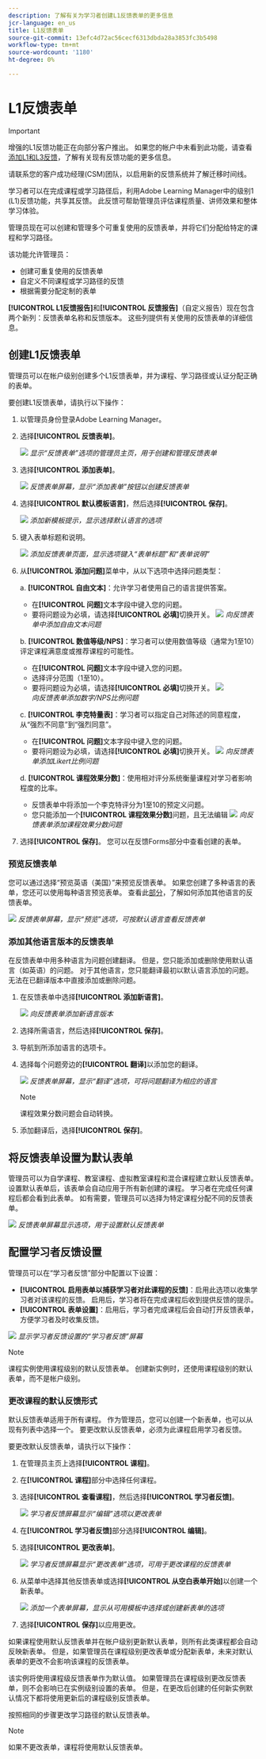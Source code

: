 ```yaml
---
description: 了解有关为学习者创建L1反馈表单的更多信息
jcr-language: en_us
title: L1反馈表单
source-git-commit: 13efc4d72ac56cecf6313dbda28a3853fc3b5498
workflow-type: tm+mt
source-wordcount: '1180'
ht-degree: 0%

---
```



# L1反馈表单

>[!IMPORTANT]
>
>增强的L1反馈功能正在向部分客户推出。 如果您的帐户中未看到此功能，请查看[添加L1和L3反馈](/help/migrated/administrators/feature-summary/courses.md#add-l1-and-l3-feedback)，了解有关现有反馈功能的更多信息。
>
>请联系您的客户成功经理(CSM)团队，以启用新的反馈系统并了解迁移时间线。

学习者可以在完成课程或学习路径后，利用Adobe Learning Manager中的级别1 (L1)反馈功能，共享其反馈。 此反馈可帮助管理员评估课程质量、讲师效果和整体学习体验。

管理员现在可以创建和管理多个可重复使用的反馈表单，并将它们分配给特定的课程和学习路径。

该功能允许管理员：

* 创建可重复使用的反馈表单
* 自定义不同课程或学习路径的反馈
* 根据需要分配定制的表单

**[!UICONTROL L1反馈报告]**&#x200B;和&#x200B;**[!UICONTROL 反馈报告]**（自定义报告）现在包含两个新列：反馈表单名称和反馈版本。 这些列提供有关使用的反馈表单的详细信息。

## 创建L1反馈表单

管理员可以在帐户级别创建多个L1反馈表单，并为课程、学习路径或认证分配正确的表单。

要创建L1反馈表单，请执行以下操作：

1. 以管理员身份登录Adobe Learning Manager。
2. 选择&#x200B;**[!UICONTROL 反馈表单]**。

   ![](assets/feedback-form.png)
   _显示“反馈表单”选项的管理员主页，用于创建和管理反馈表单_
3. 选择&#x200B;**[!UICONTROL 添加表单]**。

   ![](assets/add-form.png)
   _反馈表单屏幕，显示“添加表单”按钮以创建反馈表单_
4. 选择&#x200B;**[!UICONTROL 默认模板语言]**，然后选择&#x200B;**[!UICONTROL 保存]**。

   ![](assets/default.png)
   _添加新模板提示，显示选择默认语言的选项_
5. 键入表单标题和说明。

   ![](assets/field-name.png)
   _添加反馈表单页面，显示选项键入“表单标题”和“表单说明”_
6. 从&#x200B;**[!UICONTROL 添加问题]**&#x200B;菜单中，从以下选项中选择问题类型：

   a. **[!UICONTROL 自由文本]**：允许学习者使用自己的语言提供答案。

   * 在&#x200B;**[!UICONTROL 问题]**&#x200B;文本字段中键入您的问题。
   * 要将问题设为必填，请选择&#x200B;**[!UICONTROL 必填]**&#x200B;切换开关。
     ![](assets/free-text.png)
     _向反馈表单中添加自由文本问题_

   b. **[!UICONTROL 数值等级/NPS]**：学习者可以使用数值等级（通常为1至10）评定课程满意度或推荐课程的可能性。

   * 在&#x200B;**[!UICONTROL 问题]**&#x200B;文本字段中键入您的问题。
   * 选择评分范围（1至10）。
   * 要将问题设为必填，请选择&#x200B;**[!UICONTROL 必填]**&#x200B;切换开关。
     ![](assets/numerical.png)\
     _向反馈表单添加数字/NPS比例问题_

   c. **[!UICONTROL 李克特量表]**：学习者可以指定自己对陈述的同意程度，从“强烈不同意”到“强烈同意”。

   * 在&#x200B;**[!UICONTROL 问题]**&#x200B;文本字段中键入您的问题。
   * 要将问题设为必填，请选择&#x200B;**[!UICONTROL 必填]**&#x200B;切换开关。
     ![](assets/likert.png)
     _向反馈表单添加Likert比例问题_

   d. **[!UICONTROL 课程效果分数]**：使用相对评分系统衡量课程对学习者影响程度的比率。

   * 反馈表单中将添加一个李克特评分为1至10的预定义问题。
   * 您只能添加一个&#x200B;**[!UICONTROL 课程效果分数]**&#x200B;问题，且无法编辑
     ![](assets/course-effective.png)
     _向反馈表单添加课程效果分数问题_
7. 选择&#x200B;**[!UICONTROL 保存]**。 您可以在反馈Forms部分中查看创建的表单。

### 预览反馈表单

您可以通过选择“预览英语（美国）”来预览反馈表单。 如果您创建了多种语言的表单，您还可以使用每种语言预览表单。 查看此[部分](/help/migrated/administrators/feature-summary/l1-feedback-form.md#add-feedback-forms-in-other-languages)，了解如何添加其他语言的反馈表单。

![](assets/preview.png)
_反馈表单屏幕，显示“预览”选项，可按默认语言查看反馈表单_

### 添加其他语言版本的反馈表单

在反馈表单中用多种语言为问题创建翻译。 但是，您只能添加或删除使用默认语言（如英语）的问题。 对于其他语言，您只能翻译最初以默认语言添加的问题。 无法在已翻译版本中直接添加或删除问题。

1. 在反馈表单中选择&#x200B;**[!UICONTROL 添加新语言]**。

   ![](assets/add-new-language.png)
   _向反馈表单添加新语言版本_
2. 选择所需语言，然后选择&#x200B;**[!UICONTROL 保存]**。
3. 导航到所添加语言的选项卡。
4. 选择每个问题旁边的&#x200B;**[!UICONTROL 翻译]**&#x200B;以添加您的翻译。

   ![](assets/translate.png)
   _反馈表单屏幕，显示“翻译”选项，可将问题翻译为相应的语言_

   >[!NOTE]
   >
   >课程效果分数问题会自动转换。

5. 添加翻译后，选择&#x200B;**[!UICONTROL 保存]**。

## 将反馈表单设置为默认表单

管理员可以为自学课程、教室课程、虚拟教室课程和混合课程建立默认反馈表单。 设置默认表单后，该表单会自动应用于所有新创建的课程。 学习者在完成任何课程后都会看到此表单。 如有需要，管理员可以选择为特定课程分配不同的反馈表单。

![](assets/set-as-default.png)
_反馈表单屏幕显示选项，用于设置默认反馈表单_

## 配置学习者反馈设置

管理员可以在“学习者反馈”部分中配置以下设置：

* **[!UICONTROL 启用表单以捕获学习者对此课程的反馈]**：启用此选项以收集学习者对该课程的反馈。 启用后，学习者将在完成课程后收到提供反馈的提示。
* **[!UICONTROL 表单设置]**：启用后，学习者完成课程后会自动打开反馈表单，方便学习者及时收集反馈。

![](assets/course-settigs.png)
_显示学习者反馈设置的“学习者反馈”屏幕_

>[!NOTE]
>
>课程实例使用课程级别的默认反馈表单。 创建新实例时，还使用课程级别的默认表单，而不是帐户级别。

### 更改课程的默认反馈形式

默认反馈表单适用于所有课程。 作为管理员，您可以创建一个新表单，也可以从现有列表中选择一个。 要更改默认反馈表单，必须为此课程启用学习者反馈。

要更改默认反馈表单，请执行以下操作：

1. 在管理员主页上选择&#x200B;**[!UICONTROL 课程]**。
2. 在&#x200B;**[!UICONTROL 课程]**&#x200B;部分中选择任何课程。
3. 选择&#x200B;**[!UICONTROL 查看课程]**，然后选择&#x200B;**[!UICONTROL 学习者反馈]**。

   ![](assets/edit-form.png)
   _学习者反馈屏幕显示“编辑”选项以更改表单_
4. 在&#x200B;**[!UICONTROL 学习者反馈]**&#x200B;部分选择&#x200B;**[!UICONTROL 编辑]**。
5. 选择&#x200B;**[!UICONTROL 更改表单]**。

   ![](assets/change-form.png)
   _学习者反馈屏幕显示“更改表单”选项，可用于更改课程的反馈表单_
6. 从菜单中选择其他反馈表单或选择&#x200B;**[!UICONTROL 从空白表单开始]**&#x200B;以创建一个新表单。

   ![](assets/pick.png)
   _添加一个表单屏幕，显示从可用模板中选择或创建新表单的选项_
7. 选择&#x200B;**[!UICONTROL 保存]**&#x200B;以应用更改。

如果课程使用默认反馈表单并在帐户级别更新默认表单，则所有此类课程都会自动反映新表单。 但是，如果管理员在课程级别更改表单或分配新表单，未来对默认表单的更改不会影响该课程的反馈表单。

该实例将使用课程级反馈表单作为默认值。 如果管理员在课程级别更改反馈表单，则不会影响已在实例级别设置的表单。 但是，在更改后创建的任何新实例默认情况下都将使用更新后的课程级别反馈表单。

按照相同的步骤更改学习路径的默认反馈表单。

>[!NOTE]
>
>如果不更改表单，课程将使用默认反馈表单。



